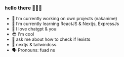 ### hello there 👋🙌👐

- 🔭 I’m currently working on own projects (nakanime)
- 🌱 I’m currently learning ReactJS & Nextjs, ExpressJs
- 🙌 I love chatgpt & you
- 😎 I'm cool 
- 💬 ask me about how to check if !exists
- 💯 nextjs & tailwindcss
- 🗣 Pronouns: fuad ns
<!--
**fsholehan/fsholehan** is a ✨ _special_ ✨ repository because its `README.md` (this file) appears on your GitHub profile.

Here are some ideas to get you started:

- 🔭 I’m currently working on own projects
- 🌱 I’m currently learning ReactJS
- 👯 I’m looking to collaborate on ...
- 🤔 I’m looking for help with ...
- 💬 Ask me about ...
- 📫 How to reach me: ...
- 😄 Pronouns: ...
- ⚡ Fun fact: ...
-->
